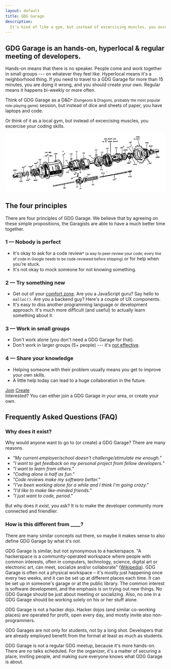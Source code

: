 ```yaml
---
layout: default
title: GDG Garage
description: 
  It's kind of like a gym, but instead of excercising muscles, you excercise your coding skills.
---
```


## GDG Garage is an <span class="c1">hands-on</span>, <span class="c2">hyperlocal</span> & <span class="c3">regular</span> meeting of developers.

<span class="c1">Hands-on</span> means that there is no speaker. People come and work together in small groups --- on whatever they feel like. <span class="c2">Hyperlocal</span> means it's a neighborhood thing. If you need to travel to a GDG Garage for more than 15 minutes, you are doing it wrong, and you should create your own. <span class="c3">Regular</span> means it happens bi-weekly or more often.

Think of GDG Garage as a D&D<small class="star">* <span>(Dungeons & Dragons, probably the most popular role-playing game)</span></small> session, but instead of dice and sheets of paper, you have laptops and code.

Or think of it as a local gym, but instead of excercising muscles, you excercise your coding skills.

<img class="big-illustration" src="img/sturmey-archer.gif">

## The four principles

There are four principles of GDG Garage. We believe that by agreeing on these simple propositions, the Garagists are able to have a much better time together.

<div class="pure-g-r principles">
  <div class="pure-u-1-2">
    <div class="principle">
      <h3>1 &mdash; Nobody is perfect</h3>
      <ul>
        <li>It's okay to ask for a code review<small class="star">* <span>(a way to peer-review your code; every line of code in Google needs to be code-reviewed before shipping)</span></small> or for help when you're stuck.</li>
        <li>It's not okay to mock someone for not knowing something.</li>
      </ul>
    </div>
  </div>

  <div class="pure-u-1-2">
    <div class="principle">
      <h3>2 &mdash; Try something new</h3>
      <ul>
        <li>Get out of your <a href="http://en.wikipedia.org/wiki/Comfort_zone">comfort zone</a>. Are you a JavaScript guru? Say hello to <code>malloc()</code>. Are you a backend guy? Here's a couple of UX components.</li>
        <li>It's easy to diss another programming language or development approach. It's much more difficult (and useful) to actually learn something about it.</li>
      </ul>
    </div>
  </div>

  <div class="pure-u-1-2">
    <div class="principle">
      <h3>3 &mdash; Work in small groups</h3>
      <ul>
        <li>Don't work alone (you don't need a GDG Garage for that).</li>
        <li>Don't work in larger groups (5+ people) --- it's <a href="http://knowledge.wharton.upenn.edu/article/is-your-team-too-big-too-small-whats-the-right-number-2/">not effective</a>.</li>
      </ul>
    </div>
  </div>

  <div class="pure-u-1-2">
    <div class="principle">
      <h3>4 &mdash; Share your knowledge</h3>
      <ul>
        <li>Helping someone with their problem usually means you get to improve
    your own skills.</li>
        <li>A little help today can lead to a huge collaboration in the future.</li>
      </ul>
    </div>
  </div>
</div>

<div class="right">
  <a class="pure-button pure-button-primary" href="/participate/">Join</a>
  <a class="pure-button pure-button-secondary" href="/organize/">Create</a>
</div>Interested? You can either join a GDG Garage in your area, or create your own.

## Frequently Asked Questions (FAQ)

### Why does it exist?

Why would anyone want to go to (or create) a GDG Garage? There are many reasons.

* _"My current employer/school doesn't <span class="c1">challenge/stimulate</span> me enough."_
* _"I want to get <span class="c2">feedback</span> on my personal project from fellow developers."_
* _"I want to <span class="c3">learn</span> from others."_
* _"Coding alone is half as <span class="c4">fun</span>."_
* _"<span class="c1">Code reviews</span> make my software better."_
* _"I've been working alone for a while and I think I'm <span
  class="c2">going crazy</span>."_
* _"I'd like to make like-minded <span class="c3">friends</span>."_
* _"I just want to <span class="c4">code</span>, period."_

But why does it _exist_, you ask? It is to make the developer community
<span class="c1">more connected and friendlier</span>.

### How is this different from ____?

There are many similar concepts out there, so maybe it makes sense to also define GDG Garage by what it's _not_.

GDG Garage is similar, but not synonymous to a hackerspace. "A hackerspace is a community-operated workspace where people with common interests, often in computers, technology, science, digital art or electronic art, can meet, socialize and/or collaborate" ([Wikipedia](http://en.wikipedia.org/wiki/Hackerspace)). GDG Garage is often not a physical workspace – it's mostly just happening once every two weeks, and it can be set up at different places each time. It can be set up in someone's garage or at the public library. The common interest is software development, and the emphasis is on trying out new things. No GDG Garage should be just about meeting or socializing. Also, no one in a GDG Garage should be working solely on his or her stuff alone.

GDG Garage is not a hacker dojo. Hacker dojos (and similar co-working places) are operated for profit, open every day, and mostly invite also non-programmers.

GDG Garages are not only for students, not by a long shot. Developers that are already employed benefit from the format at least as much as students.

GDG Garage is not a regular GDG meetup, because it's more hands-on. There are no talks scheduled. For the organizer, it's a matter of securing a place, inviting people, and making sure everyone knows what GDG Garage is about.

